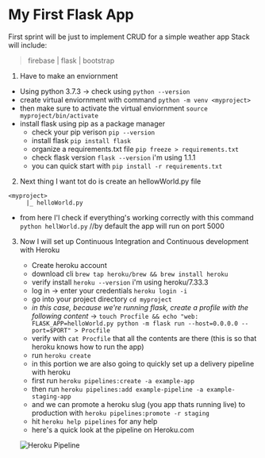 # My First Flask App
First sprint will be just to implement CRUD
for a simple weather app
Stack will include:
>firebase | flask | bootstrap

1. Have to make an enviornment
- Using python 3.7.3 -> check using `python --version`
- create virtual enviornment with command `python -m venv <myproject>`
- then make sure to activate the virtual enviornment `source myproject/bin/activate`
- install flask using pip as a package manager 
    - check your pip verison `pip --version`
    - install flask `pip install flask`
    - organize a requirements.txt file `pip freeze > requirements.txt`
    - check flask version `flask --version` i'm using 1.1.1
    - you can quick start with `pip install -r requirements.txt`
    
2. Next thing I want tot do is create an hellowWorld.py file
```
<myproject>
     |_ helloWorld.py
``` 
- from here I'l check if everything's working correctly with this command `python hellWorld.py` //by default the app will run on port 5000

3. Now I will set up Continuous Integration and Continuous development with Heroku
    - Create heroku account
    - download cli `brew tap heroku/brew && brew install heroku`
    - verify install `heroku --version` i'm using heroku/7.33.3
    - log in -> enter your credentials `heroku login -i`
    - go into your project directory `cd myproject`
    - *in this case, because we're running flask, create a profile with the following content* -> `touch Procfile && echo "web: FLASK_APP=helloWorld.py python -m flask run --host=0.0.0.0 --port=$PORT" > Procfile`
    - verify with `cat Procfile` that all the contents are there (this is so that heroku knows how to run the app)
    - run `heroku create`
    - in this portion we are also going to quickly set up a delivery pipeline with heroku
    - first run `heroku pipelines:create -a example-app`
    - then run `heroku pipelines:add example-pipeline -a example-staging-app`
    - and we can promote a heroku slug (you app thats running live) to production with `heroku pipelines:promote -r staging`
    - hit `heroku help pipelines` for any help
    - here's a quick look at the pipeline on Heroku.com 
    
    ![Heroku Pipeline](ihttps://github.com/Shefuchow/firstFlaskApp/blob/master/weatherApp/img/heroku%20pipelines.png?raw=true)
